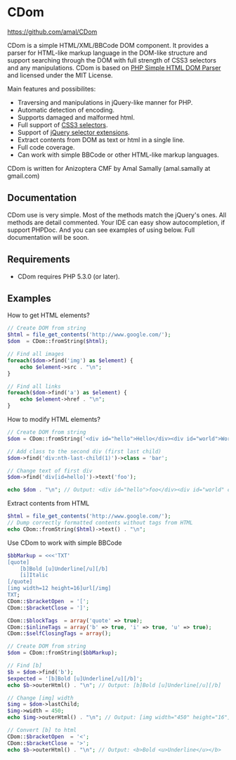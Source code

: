 CDom
====

https://github.com/amal/CDom

CDom is a simple HTML/XML/BBCode DOM component.
It provides a parser for HTML-like markup language in the DOM-like structure and support searching through the DOM with full strength of CSS3 selectors and any manipulations.
CDom is based on [PHP Simple HTML DOM Parser](http://simplehtmldom.sourceforge.net/) and licensed under the MIT License.

Main features and possibilites:

* Traversing and manipulations in jQuery-like manner for PHP.
* Automatic detection of encoding.
* Supports damaged and malformed html.
* Full support of [CSS3 selectors](http://www.w3.org/TR/css3-selectors/).
* Support of [jQuery selector extensions](http://api.jquery.com/category/selectors/jquery-selector-extensions/).
* Extract contents from DOM as text or html in a single line.
* Full code coverage.
* Can work with simple BBCode or other HTML-like markup languages.

CDom is written for Anizoptera CMF by Amal Samally (amal.samally at gmail.com)


Documentation
-------------

CDom use is very simple. Most of the methods match the jQuery's ones. All methods are detail commented. Your IDE can easy show autocompletion, if support PHPDoc. And you can see examples of using below.
Full documentation will be soon.


Requirements
------------

* CDom requires PHP 5.3.0 (or later).


Examples
--------

How to get HTML elements?

```php
// Create DOM from string
$html = file_get_contents('http://www.google.com/');
$dom  = CDom::fromString($html);

// Find all images
foreach($dom->find('img') as $element) {
	echo $element->src . "\n";
}

// Find all links
foreach($dom->find('a') as $element) {
	echo $element->href . "\n";
}
```


How to modify HTML elements?

```php
// Create DOM from string
$dom = CDom::fromString('<div id="hello">Hello</div><div id="world">World</div>');

// Add class to the second div (first last child)
$dom->find('div:nth-last-child(1)')->class = 'bar';

// Change text of first div
$dom->find('div[id=hello]')->text('foo');

echo $dom . "\n"; // Output: <div id="hello">foo</div><div id="world" class="bar">World</div>
```


Extract contents from HTML

```php
$html = file_get_contents('http://www.google.com/');
// Dump correctly formatted contents without tags from HTML
echo CDom::fromString($html)->text() . "\n";
```


Use CDom to work with simple BBCode

```php
$bbMarkup = <<<'TXT'
[quote]
	[b]Bold [u]Underline[/u][/b]
	[i]Italic
[/quote]
[img width=12 height=16]url[/img]
TXT;
CDom::$bracketOpen  = '[';
CDom::$bracketClose = ']';

CDom::$blockTags  = array('quote' => true);
CDom::$inlineTags = array('b' => true, 'i' => true, 'u' => true);
CDom::$selfClosingTags = array();

// Create DOM from string
$dom = CDom::fromString($bbMarkup);

// Find [b]
$b = $dom->find('b');
$expected = '[b]Bold [u]Underline[/u][/b]';
echo $b->outerHtml() . "\n"; // Output: [b]Bold [u]Underline[/u][/b]

// Change [img] width
$img = $dom->lastChild;
$img->width = 450;
echo $img->outerHtml() . "\n"; // Output: [img width="450" height="16"]url[/img]

// Convert [b] to html
CDom::$bracketOpen  = '<';
CDom::$bracketClose = '>';
echo $b->outerHtml() . "\n"; // Output: <b>Bold <u>Underline</u></b>
```
